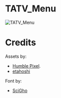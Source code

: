 # TATV_Menu

![TATV_Menu](https://github.com/user-attachments/assets/322fa9ee-6c93-49b3-b079-6125ee6c35ad)

# Credits

Assets by:
  - [Humble Pixel](https://humblepixel.itch.io/pocket-inventory-series-5-player-status).
  - [etahoshi](https://etahoshi.itch.io/minimal-fantasy-gui-by-eta)

Font by:
  - [SciGho](https://ninjikin.itch.io/font-antiquity-script)
